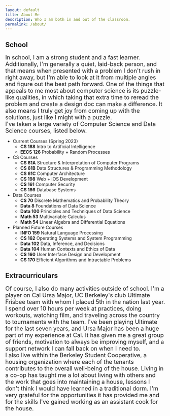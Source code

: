 ```yaml
---
layout: default
title: About Me
description: Who I am both in and out of the classroom.
permalink: /about/
---
```

## School

<font size="4"> In school, I am a strong student and a fast learner. Additionally, I'm generally a quiet, laid-back person, and that means when presented with a problem I don't rush in right away, but I'm able to look at it from multiple angles and figure out the best path forward. One of the things that appeals to me most about computer science is its puzzle-like qualities, in which taking that extra time to reread the problem and create a design doc can make a difference. It also means I truly get joy from coming up with the solutions, just like I might with a puzzle.</font>
<br>
<font size="4">I've taken a large variety of Computer Science and Data Science courses, listed below.</font>
<br>
- Current Courses (Spring 2023)
    - **CS 188** Intro to Artificial Intelligence
    - **EECS 126** Probability + Random Processes
- CS Courses
    - **CS 61A** Structure & Interpretation of Computer Programs
    - **CS 61B** Data Structures & Programming Methodology
    - **CS 61C** Computer Architecture
    - **CS 198** Web + iOS Development
    - **CS 161** Computer Security
    - **CS 186** Database Systems
- Data Courses
    - **CS 70** Discrete Mathematics and Probability Theory
    - **Data 8** Foundations of Data Science
    - **Data 100** Principles and Techniques of Data Science
    - **Math 53** Multivariable Calculus
    - **Math 54** Linear Algebra and Differential Equations
- Planned Future Courses
    - **INFO 159** Natural Language Processing
    - **CS 162** Operating Systems and System Programming
    - **Data 102** Data, Inference, and Decisions
    - **Data 104** Human Contexts and Ethics of Data
    - **CS 160** User Interface Design and Development
    - **CS 170** Efficient Algorithms and Intractable Problems

## Extracurriculars

<font size="4"> Of course, I also do many activities outside of school. I'm a player on Cal Ursa Major, UC Berkeley's club Ultimate Frisbee team with whom I placed 5th in the nation last year. I spend over 10 hours per week at practices, doing workouts, watching film, and traveling across the country to tournaments with the team. I've been playing Ultimate for the last seven years, and Ursa Major has been a huge part of my experience at Cal. It has given me a great group of friends, motivation to always be improving myself, and a support network I can fall back on when I need to.</font>
<br>
<font size="4"> I also live within the Berkeley Student Cooperative, a housing organization where each of the tenants contributes to the overall well-being of the house. Living in a co-op has taught me a lot about living with others and the work that goes into maintaining a house, lessons I don't think I would have learned in a traditional dorm. I'm very grateful for the opportunities it has provided me and for the skills I've gained working as an assistant cook for the house.</font>


